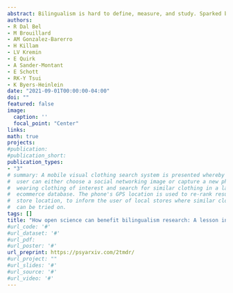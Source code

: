 ```yaml
---
abstract: Bilingualism is hard to define, measure, and study. Sparked by the so-called replication crisis in the social sciences, a recent discussion on the advantages of open science is gaining momentum. Here we join this debate to argue that bilingualism research would greatly benefit from embracing open science. We do so in a unique way, by presenting six fictional stories that illustrate how open science practices — sharing preprints, materials, code, and data; pre-registering studies; and joining large-scale collaborations — can strengthen bilingualism research and further improve its quality.
authors:
- R Dal Bel
- M Brouillard
- AM Gonzalez-Barerro
- H Killam
- LV Kremin
- E Quirk
- A Sander-Montant
- E Schott
- RK-Y Tsui
- K Byers-Heinlein
date: "2021-09-01T00:00:00-04:00"
doi: ""
featured: false
image:
  caption: ''
  focal_point: "Center"
links:
math: true
projects:
#publication: 
#publication_short: 
publication_types:
- "3"
# summary: A mobile visual clothing search system is presented whereby a smart phone
#  user can either choose a social networking image or capture a new photo of a person
#  wearing clothing of interest and search for similar clothing in a large cloud-based
#  ecommerce database. The phone's GPS location is used to re-rank results by retail
#  store location, to inform the user of local stores where similar clothing items
#  can be tried on.
tags: []
title: "How open science can benefit bilingualism research: A lesson in six tales"
#url_code: '#'
#url_dataset: '#'
#url_pdf: 
#url_poster: '#'
url_preprint: https://psyarxiv.com/2tmdr/
#url_project: ""
#url_slides: '#'
#url_source: '#'
#url_video: '#'
---
```


